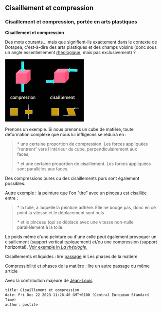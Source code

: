 ## Cisaillement et compression
### Cisaillement et compression, portée en arts plastiques
 **Cisaillement et compression**

Des mots courants... mais que signifient-ils exactement dans le contexte de Dotapea, c'est-à-dire des arts plastiques et des champs voisins (donc sous un angle essentiellement [rhéologique](rheologie.html), mais pas exclusivement) ?

![](images/cisaillement010.jpg)

Prenons un exemple. Si nous prenons un cube de matière, toute déformation complexe que nous lui infligeons se réduira en :

> \* une certaine proportion de compression. Les forces appliquées "rentrent" vers l'intérieur du cube, perpendiculairement aux  
> faces,
> 
> \* et une certaine proportion de cisaillement. Les forces appliquées sont parallèles aux faces.

Des compressions pures ou des cisaillements purs sont également possibles.

Autre exemple : la peinture que l'on "tire" avec un pinceau est cisaillée entre :

> \* la toile, à laquelle la peinture adhère. Elle ne bouge pas, donc en ce point la vitesse et le déplacement sont nuls
> 
> \* et le pinceau (qui se déplace avec une vitesse non-nulle parallèlement à la toile.

Le poids même d'une peinture ou d'une colle peut également provoquer un cisaillement (support vertical typiquement) et/ou une compression (support horizontal). [Voir exemple in _La rhéologie_.](rheologie.html#cisaillement)

Cisaillements et liquides : lire [passage](gazliquidessolides.html#liquidescisaillement) in Les phases de la matière

Compressibilité et phases de la matière : lire un [autre passage](gazliquidessolides.html#compressibilite) du même article

Avec la contribution majeure de [Jean-Louis](quinoussommes.html#jeanlouis)


```
title: Cisaillement et compression
date: Fri Dec 22 2023 11:26:40 GMT+0100 (Central European Standard Time)
author: postite
```
